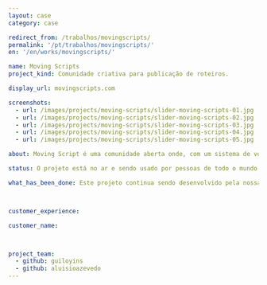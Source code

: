 ```yaml
---
layout: case
category: case

redirect_from: /trabalhos/movingscripts/
permalink: '/pt/trabalhos/movingscripts/'
en: '/en/works/movingscripts/'

name: Moving Scripts
project_kind: Comunidade criativa para publicação de roteiros.

display_url: movingscripts.com

screenshots:
  - url: /images/projects/moving-scripts/slider-moving-scripts-01.jpg
  - url: /images/projects/moving-scripts/slider-moving-scripts-02.jpg
  - url: /images/projects/moving-scripts/slider-moving-scripts-03.jpg
  - url: /images/projects/moving-scripts/slider-moving-scripts-04.jpg
  - url: /images/projects/moving-scripts/slider-moving-scripts-05.jpg

about: Moving Script é uma comunidade aberta onde, com um sistema de votação e um tema por semana, roteristas criam, compartilham e passam feedback. Assim a comunidade pode ver se suas idéias tem condições de ser comercializadas.

status: O projeto está no ar e sendo usado por pessoas de todo o mundo que gostam de escrever e ler roteiros.

what_has_been_done: Este projeto continua sendo desenvolvido pela nossa equipe.



customer_experience:

customer_name:



project_team:
  - github: guiloyins
  - github: aluisioazevedo
---
```


